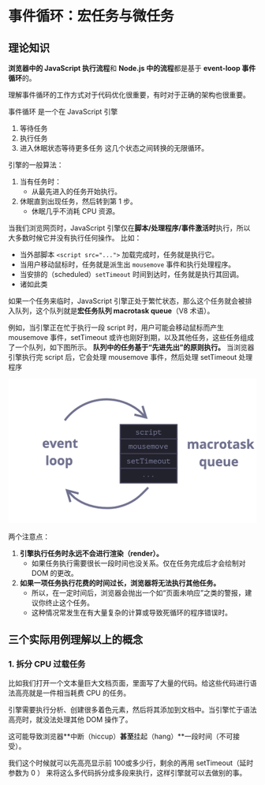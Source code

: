 # 事件循环：宏任务与微任务

## 理论知识

**浏览器中的 JavaScript 执行流程**和 **Node.js 中的流程**都是基于 **event-loop 事件循环**的。

理解事件循环的工作方式对于代码优化很重要，有时对于正确的架构也很重要。

事件循环 是一个在 JavaScript 引擎
1. 等待任务
2. 执行任务
3. 进入休眠状态等待更多任务
这几个状态之间转换的无限循环。

引擎的一般算法：
1. 当有任务时：
   - 从最先进入的任务开始执行。
2. 休眠直到出现任务，然后转到第 1 步。
   - 休眠几乎不消耗 CPU 资源。

当我们浏览网页时，JavaScript 引擎仅在**脚本/处理程序/事件激活时**执行，所以大多数时候它并没有执行任何操作。
比如：
- 当外部脚本 `<script src="...">` 加载完成时，任务就是执行它。
- 当用户移动鼠标时，任务就是派生出 `mousemove` 事件和执行处理程序。
- 当安排的（scheduled）`setTimeout` 时间到达时，任务就是执行其回调。
- 诸如此类

如果一个任务来临时，JavaScript 引擎正处于繁忙状态，那么这个任务就会被排入队列，这个队列就是**宏任务队列 macrotask queue**（V8 术语）。

例如，当引擎正在忙于执行一段 script 时，用户可能会移动鼠标而产生 mousemove 事件，setTimeout 或许也刚好到期，以及其他任务，这些任务组成了一个队列，如下图所示。
**队列中的任务基于“先进先出”的原则执行。**
当浏览器引擎执行完 script 后，它会处理 mousemove 事件，然后处理 setTimeout 处理程序

![](../../../images/JavaScript/现代%20JavaScript%20教程/宏任务队列例图.jpg)

两个注意点：

1. **引擎执行任务时永远不会进行渲染（render）。**
   - 如果任务执行需要很长一段时间也没关系。仅在任务完成后才会绘制对 DOM 的更改。
2. **如果一项任务执行花费的时间过长，浏览器将无法执行其他任务。**
   - 所以，在一定时间后，浏览器会抛出一个如“页面未响应”之类的警报，建议你终止这个任务。
   - 这种情况常发生在有大量复杂的计算或导致死循环的程序错误时。


## 三个实际用例理解以上的概念

### 1. 拆分 CPU 过载任务

比如我们打开一个文本量巨大文档页面，里面写了大量的代码。给这些代码进行语法高亮就是一件相当耗费 CPU 的任务。

引擎需要执行分析、创建很多着色元素，然后将其添加到文档中。当引擎忙于语法高亮时，就没法处理其他 DOM 操作了。

这可能导致浏览器**中断（hiccup）**甚至**挂起（hang）**一段时间（不可接受）。

我们这个时候就可以先高亮显示前 100或多少行，剩余的再用 setTimeout（延时参数为 0 ） 来将这么多代码拆分成多段来执行，这样引擎就可以去做别的事。






